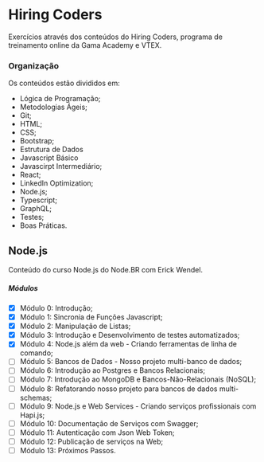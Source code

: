 # Hiring Coders 

Exercícios através dos conteúdos do Hiring Coders, programa de treinamento online da Gama Academy e VTEX.

### Organização
Os conteúdos estão divididos em:
- Lógica de Programação;
- Metodologias Ágeis;
- Git;
- HTML;
- CSS;
- Bootstrap;
- Estrutura de Dados
- Javascript Básico
- Javascirpt Intermediário;
- React;
- LinkedIn Optimization;
- Node.js;
- Typescript;
- GraphQL;
- Testes;
- Boas Práticas.

## Node.js
Conteúdo do curso Node.js do Node.BR com Erick Wendel.

##### Módulos
- [X] Módulo 0: Introdução;
- [X] Módulo 1: Sincronia de Funções Javascript;
- [X] Módulo 2: Manipulação de Listas;
- [X] Módulo 3: Introdução e Desenvolvimento de testes automatizados;
- [X] Módulo 4: Node.js além da web - Criando ferramentas de linha de comando;
- [ ] Módulo 5: Bancos de Dados - Nosso projeto multi-banco de dados;
- [ ] Módulo 6: Introdução ao Postgres e Bancos Relacionais; 
- [ ] Módulo 7: Introdução ao MongoDB e Bancos-Não-Relacionais (NoSQL);
- [ ] Módulo 8: Refatorando nosso projeto para bancos de dados multi-schemas;
- [ ] Módulo 9: Node.js e Web Services - Criando serviços profissionais com Hapi.js;
- [ ] Módulo 10: Documentação de Serviços com Swagger;
- [ ] Módulo 11: Autenticação com Json Web Token;
- [ ] Módulo 12: Publicação de serviços na Web;
- [ ] Módulo 13: Próximos Passos.